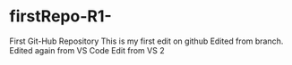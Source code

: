 # firstRepo-R1-
First Git-Hub Repository
This is my first edit on github
Edited from branch.
Edited again from VS Code
Edit from VS 2